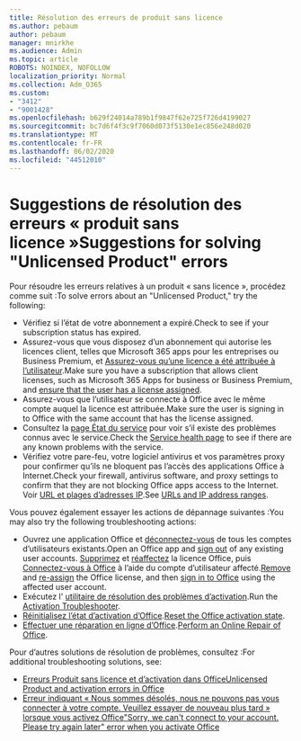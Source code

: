 ```yaml
---
title: Résolution des erreurs de produit sans licence
ms.author: pebaum
author: pebaum
manager: mnirkhe
ms.audience: Admin
ms.topic: article
ROBOTS: NOINDEX, NOFOLLOW
localization_priority: Normal
ms.collection: Adm_O365
ms.custom:
- "3412"
- "9001428"
ms.openlocfilehash: b629f24014a789b1f9847f62e725f726d4199027
ms.sourcegitcommit: bc7d6f4f3c9f7060d073f5130e1ec856e248d020
ms.translationtype: MT
ms.contentlocale: fr-FR
ms.lasthandoff: 06/02/2020
ms.locfileid: "44512010"
---
```

# <a name="suggestions-for-solving-unlicensed-product-errors"></a><span data-ttu-id="3f617-102">Suggestions de résolution des erreurs « produit sans licence »</span><span class="sxs-lookup"><span data-stu-id="3f617-102">Suggestions for solving "Unlicensed Product" errors</span></span>

<span data-ttu-id="3f617-103">Pour résoudre les erreurs relatives à un produit « sans licence », procédez comme suit :</span><span class="sxs-lookup"><span data-stu-id="3f617-103">To solve errors about an "Unlicensed Product," try the following:</span></span>

- <span data-ttu-id="3f617-104">Vérifiez si l’état de votre abonnement a expiré.</span><span class="sxs-lookup"><span data-stu-id="3f617-104">Check to see if your subscription status has expired.</span></span>
- <span data-ttu-id="3f617-105">Assurez-vous que vous disposez d’un abonnement qui autorise les licences client, telles que Microsoft 365 apps pour les entreprises ou Business Premium, et [Assurez-vous qu’une licence a été attribuée à l’utilisateur](https://docs.microsoft.com/microsoft-365/admin/add-users/add-users).</span><span class="sxs-lookup"><span data-stu-id="3f617-105">Make sure you have a subscription that allows client licenses, such as Microsoft 365 Apps for business or Business Premium, and [ensure that the user has a license assigned](https://docs.microsoft.com/microsoft-365/admin/add-users/add-users).</span></span> 
- <span data-ttu-id="3f617-106">Assurez-vous que l’utilisateur se connecte à Office avec le même compte auquel la licence est attribuée.</span><span class="sxs-lookup"><span data-stu-id="3f617-106">Make sure the user is signing in to Office with the same account that has the license assigned.</span></span>
- <span data-ttu-id="3f617-107">Consultez la [page État du service](https://docs.microsoft.com/office365/enterprise/view-service-health) pour voir s’il existe des problèmes connus avec le service.</span><span class="sxs-lookup"><span data-stu-id="3f617-107">Check the [Service health page](https://docs.microsoft.com/office365/enterprise/view-service-health) to see if there are any known problems with the service.</span></span>
- <span data-ttu-id="3f617-108">Vérifiez votre pare-feu, votre logiciel antivirus et vos paramètres proxy pour confirmer qu’ils ne bloquent pas l’accès des applications Office à Internet.</span><span class="sxs-lookup"><span data-stu-id="3f617-108">Check your firewall, antivirus software, and proxy settings to confirm that they are not blocking Office apps access to the Internet.</span></span> <span data-ttu-id="3f617-109">Voir [URL et plages d’adresses IP](https://docs.microsoft.com/office365/enterprise/urls-and-ip-address-ranges).</span><span class="sxs-lookup"><span data-stu-id="3f617-109">See [URLs and IP address ranges](https://docs.microsoft.com/office365/enterprise/urls-and-ip-address-ranges).</span></span>

<span data-ttu-id="3f617-110">Vous pouvez également essayer les actions de dépannage suivantes :</span><span class="sxs-lookup"><span data-stu-id="3f617-110">You may also try the following troubleshooting actions:</span></span> 

- <span data-ttu-id="3f617-111">Ouvrez une application Office et [déconnectez-vous](https://support.office.com/article/5a20dc11-47e9-4b6f-945d-478cb6d92071) de tous les comptes d’utilisateurs existants.</span><span class="sxs-lookup"><span data-stu-id="3f617-111">Open an Office app and [sign out](https://support.office.com/article/5a20dc11-47e9-4b6f-945d-478cb6d92071) of any existing user accounts.</span></span> <span data-ttu-id="3f617-112">[Supprimez](https://docs.microsoft.com/microsoft-365/admin/manage/remove-licenses-from-users) et [réaffectez](https://docs.microsoft.com/microsoft-365/admin/manage/assign-licenses-to-users) la licence Office, puis [Connectez-vous à Office](https://support.office.com/article/628ea040-f265-49de-b986-be09c3ebf8a9) à l’aide du compte d’utilisateur affecté.</span><span class="sxs-lookup"><span data-stu-id="3f617-112">[Remove](https://docs.microsoft.com/microsoft-365/admin/manage/remove-licenses-from-users) and [re-assign](https://docs.microsoft.com/microsoft-365/admin/manage/assign-licenses-to-users) the Office license, and then [sign in to Office](https://support.office.com/article/628ea040-f265-49de-b986-be09c3ebf8a9) using the affected user account.</span></span>
- <span data-ttu-id="3f617-113">Exécutez l' [utilitaire de résolution des problèmes d’activation](https://aka.ms/SARA-OfficeActivation-Alchemy).</span><span class="sxs-lookup"><span data-stu-id="3f617-113">Run the [Activation Troubleshooter](https://aka.ms/SARA-OfficeActivation-Alchemy).</span></span>
- <span data-ttu-id="3f617-114">[Réinitialisez l’état d’activation d’Office](https://docs.microsoft.com/office365/troubleshoot/activation/reset-office-365-proplus-activation-state).</span><span class="sxs-lookup"><span data-stu-id="3f617-114">[Reset the Office activation state](https://docs.microsoft.com/office365/troubleshoot/activation/reset-office-365-proplus-activation-state).</span></span> 
- <span data-ttu-id="3f617-115">[Effectuer une réparation en ligne d’Office](https://support.office.com/Article/7821d4b6-7c1d-4205-aa0e-a6b40c5bb88b).</span><span class="sxs-lookup"><span data-stu-id="3f617-115">[Perform an Online Repair of Office](https://support.office.com/Article/7821d4b6-7c1d-4205-aa0e-a6b40c5bb88b).</span></span>

<span data-ttu-id="3f617-116">Pour d’autres solutions de résolution de problèmes, consultez :</span><span class="sxs-lookup"><span data-stu-id="3f617-116">For additional troubleshooting solutions, see:</span></span> 

- [<span data-ttu-id="3f617-117">Erreurs Produit sans licence et d’activation dans Office</span><span class="sxs-lookup"><span data-stu-id="3f617-117">Unlicensed Product and activation errors in Office</span></span>](https://support.office.com/Article/0d23d3c0-c19c-4b2f-9845-5344fedc4380)
- [<span data-ttu-id="3f617-118">Erreur indiquant « Nous sommes désolés, nous ne pouvons pas vous connecter à votre compte. Veuillez essayer de nouveau plus tard » lorsque vous activez Office</span><span class="sxs-lookup"><span data-stu-id="3f617-118">"Sorry, we can't connect to your account. Please try again later" error when you activate Office</span></span>](https://docs.microsoft.com/office/troubleshoot/activation-installation/issue-when-activate-office-from-office-365)